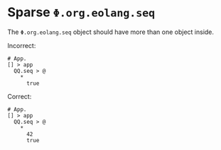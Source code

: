 # Sparse `Φ.org.eolang.seq`

The `Φ.org.eolang.seq` object should have more than one object inside.

Incorrect:

```eo
# App.
[] > app
  QQ.seq > @
    *
      true
```

Correct:

```eo
# App.
[] > app
  QQ.seq > @
    *
      42
      true
```
